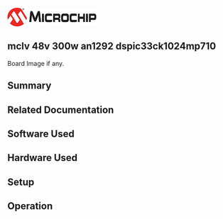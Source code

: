 ![image](images/microchip.jpg) 

## mclv 48v 300w an1292 dspic33ck1024mp710

Board Image if any.

## Summary


## Related Documentation


## Software Used 


## Hardware Used


## Setup


## Operation



